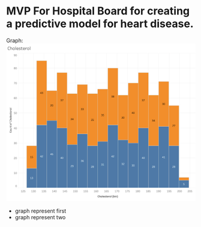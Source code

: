 # MVP For Hospital Board for creating a predictive model for heart disease.
Graph:<br> ![Distribution of Cholesterol Between Male and Female](https://github.com/Silver-Swan/Metis_Business_Fundamentals/blob/main/images/Tableau_Histogram_Chol%202021-10-11%20at%2011.28.08%20PM%20copy.png)
<br>
- graph represent first
- graph represent two
